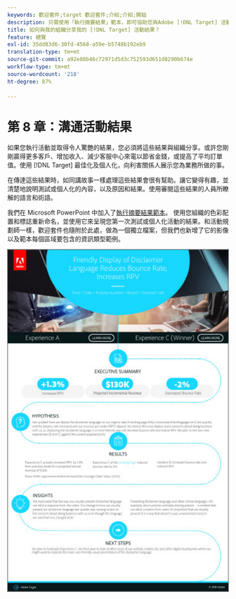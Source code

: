 ```yaml
---
keywords: 歡迎套件;target 歡迎套件;介紹;介紹;開始
description: 只需使用「執行摘要結果」範本，即可協助您與Adobe [!DNL Target] 活動溝通成功。
title: 如何與我的組織分享我的 [!DNL Target] 活動結果？
feature: 總覽
exl-id: 35dd83d6-30fd-4568-a59e-b5748b192eb9
translation-type: tm+mt
source-git-commit: a92e88b46c72971d5d3c752593d651d8290b674e
workflow-type: tm+mt
source-wordcount: '218'
ht-degree: 87%

---
```


# 第 8 章：溝通活動結果

如果您執行活動並取得令人驚艷的結果，您必須將這些結果與組織分享。或許您剛剛贏得更多客戶、增加收入、減少客服中心來電以節省金錢，或提高了平均訂單值。使用 [!DNL Target] 最佳化及個人化，向利害關係人展示您為業務所做的事。

在傳達這些結果時，如同講故事一樣處理這些結果會很有幫助。讓它變得有趣，並清楚地說明測試或個人化的內容，以及原因和結果。使用審閱這些結果的人員所瞭解的語言和術語。

我們在 Microsoft PowerPoint 中加入了[執行摘要結果範本](/help/assets/executive-summary.zip)。 使用您組織的色彩配置和標誌重新命名，並使用它來呈現您第一次測試或個人化活動的結果。和活動規劃師一樣，歡迎套件也隨附於此處，做為一個獨立檔案，但我們也新增了它的影像以及範本每個區域要包含的資訊類型範例。

![執行摘要報告](/help/c-intro/assets/executive-summary-report.png)
